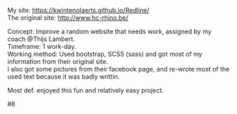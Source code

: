 My site: https://kwintenolaerts.github.io/Redline/ <br>
The original site: http://www.hc-rhino.be/ <br>

Concept: Improve a random website that needs work, assigned by my coach @Thijs Lambert. <br>
Timeframe: 1 work-day. <br>
Working method: Used bootstrap, SCSS (sass) and got most of my information from their original site. <br>
I also got some pictures from their facebook page, and re-wrote most of the used text because it was badly writtin. <br>

Most def. enjoyed this fun and relatively easy project. <br>

#8

